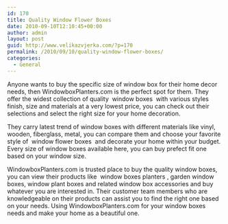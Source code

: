 ```yaml
---
id: 170
title: Quality Window Flower Boxes
date: 2010-09-10T12:10:45+00:00
author: admin
layout: post
guid: http://www.velikazvjerka.com/?p=170
permalink: /2010/09/10/quality-window-flower-boxes/
categories:
  - General
---
```

Anyone wants to buy the specific size of window box for their home decor needs, then WindowboxPlanters.com is the perfect spot for them. They offer the widest collection of quality &nbsp;window boxes&nbsp; with various styles finish, size and materials at a very lowest price, you can check out their selections and select the right size for your home decoration.

They carry latest trend of window boxes with different materials like vinyl, wooden, fiberglass, metal, you can compare them and choose your favorite style of &nbsp;window flower boxes&nbsp; and decorate your home within your budget. Every size of window boxes available here, you can buy prefect fit one based on your window size.

WindowboxPlanters.com is trusted place to buy the quality window boxes, you can view their products like &nbsp;window boxes planters&nbsp;, garden window boxes, window plant boxes and related window box accessories and buy whatever you are interested in. Their customer team members who are knowledgeable on their products can assist you to find the right one based on your needs. Using WindowboxPlanters.com for your window boxes needs and make your home as a beautiful one.